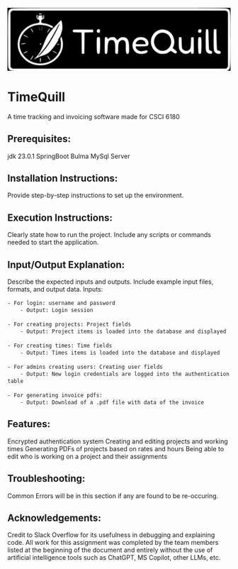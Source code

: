 ![alt text](https://github.com/MxAriadne/TimeQuill/blob/main/src/main/resources/static/assets/timequillinv.svg?raw=true)
# TimeQuill
 A time tracking and invoicing software made for CSCI 6180

 
## Prerequisites:
 jdk 23.0.1
 SpringBoot
 Bulma
 MySql Server
 
## Installation Instructions:
 Provide step-by-step instructions to set up the environment.
 
## Execution Instructions:
 Clearly state how to run the project. Include any scripts or commands needed to start the application.
 
## Input/Output Explanation:
 Describe the expected inputs and outputs. Include example input files, formats, and output data.
Inputs:

    - For login: username and password
        - Output: Login session
        
    - For creating projects: Project fields
        - Output: Project items is loaded into the database and displayed
        
    - For creating times: Time fields
        - Output: Times items is loaded into the database and displayed
        
    - For admins creating users: Creating user fields
        - Output: New login credentials are logged into the authentication table
        
    - For generating invoice pdfs:
        - Output: Download of a .pdf file with data of the invoice
    
## Features:
Encrypted authentication system
Creating and editing projects and working times
Generating PDFs of projects based on rates and hours
Being able to edit who is working on a project and their assignments
 
## Troubleshooting:
Common Errors will be in this section if any are found to be re-occuring.
 
## Acknowledgements: 
Credit to Slack Overflow for its usefulness in debugging and explaining code.
All work for this assignment was completed by the team members listed at the beginning of the document and entirely without the use of artificial intelligence tools such as ChatGPT, MS Copilot, other LLMs, etc.
